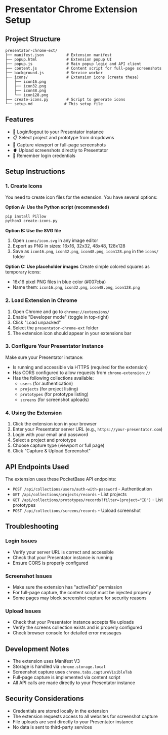 # Presentator Chrome Extension Setup

## Project Structure
```
presentator-chrome-ext/
├── manifest.json          # Extension manifest
├── popup.html             # Extension popup UI
├── popup.js               # Main popup logic and API client
├── content.js             # Content script for full-page screenshots
├── background.js          # Service worker
├── icons/                 # Extension icons (create these)
│   ├── icon16.png
│   ├── icon32.png
│   ├── icon48.png
│   └── icon128.png
├── create-icons.py        # Script to generate icons
└── setup.md              # This setup file
```

## Features
- 🔐 Login/logout to your Presentator instance
- 📋 Select project and prototype from dropdowns
- 📸 Capture viewport or full-page screenshots
- ⬆️ Upload screenshots directly to Presentator
- 💾 Remember login credentials

## Setup Instructions

### 1. Create Icons
You need to create icon files for the extension. You have several options:

**Option A: Use the Python script (recommended)**
```bash
pip install Pillow
python3 create-icons.py
```

**Option B: Use the SVG file**
1. Open `icons/icon.svg` in any image editor
2. Export as PNG in sizes: 16x16, 32x32, 48x48, 128x128
3. Save as `icon16.png`, `icon32.png`, `icon48.png`, `icon128.png` in the `icons/` folder

**Option C: Use placeholder images**
Create simple colored squares as temporary icons:
- 16x16 pixel PNG files in blue color (#007cba)
- Name them: `icon16.png`, `icon32.png`, `icon48.png`, `icon128.png`

### 2. Load Extension in Chrome

1. Open Chrome and go to `chrome://extensions/`
2. Enable "Developer mode" (toggle in top-right)
3. Click "Load unpacked"
4. Select the `presentator-chrome-ext` folder
5. The extension icon should appear in your extensions bar

### 3. Configure Your Presentator Instance

Make sure your Presentator instance:
- Is running and accessible via HTTPS (required for the extension)
- Has CORS configured to allow requests from `chrome-extension://`
- Has the following collections available:
  - `users` (for authentication)
  - `projects` (for project listing)
  - `prototypes` (for prototype listing)  
  - `screens` (for screenshot uploads)

### 4. Using the Extension

1. Click the extension icon in your browser
2. Enter your Presentator server URL (e.g., `https://your-presentator.com`)
3. Login with your email and password
4. Select a project and prototype
5. Choose capture type (viewport or full page)
6. Click "Capture & Upload Screenshot"

## API Endpoints Used

The extension uses these PocketBase API endpoints:

- `POST /api/collections/users/auth-with-password` - Authentication
- `GET /api/collections/projects/records` - List projects
- `GET /api/collections/prototypes/records?filter=(project="ID")` - List prototypes
- `POST /api/collections/screens/records` - Upload screenshot

## Troubleshooting

### Login Issues
- Verify your server URL is correct and accessible
- Check that your Presentator instance is running
- Ensure CORS is properly configured

### Screenshot Issues
- Make sure the extension has "activeTab" permission
- For full-page capture, the content script must be injected properly
- Some pages may block screenshot capture for security reasons

### Upload Issues
- Check that your Presentator instance accepts file uploads
- Verify the screens collection exists and is properly configured
- Check browser console for detailed error messages

## Development Notes

- The extension uses Manifest V3
- Storage is handled via `chrome.storage.local`
- Screenshot capture uses `chrome.tabs.captureVisibleTab`
- Full-page capture is implemented via content script
- All API calls are made directly to your Presentator instance

## Security Considerations

- Credentials are stored locally in the extension
- The extension requests access to all websites for screenshot capture
- File uploads are sent directly to your Presentator instance
- No data is sent to third-party services